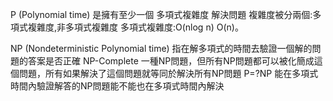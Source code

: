 P (Polynomial time)  是擁有至少一個 多項式複雜度 解決問題
    複雜度被分兩個:多項式複雜度,非多項式複雜度
     多項式複雜度:O(nlog n) O(n)。

NP (Nondeterministic Polynomial time)  指在解多項式的時間去驗證一個解的問題的答案是否正確
NP-Complete
    一種NP問題，但所有NP問題都可以被化簡成這個問題，所有如果解決了這個問題就等同於解決所有NP問題
P=?NP
    能在多項式時間內驗證解答的NP問題能不能也在多項式時間內解決